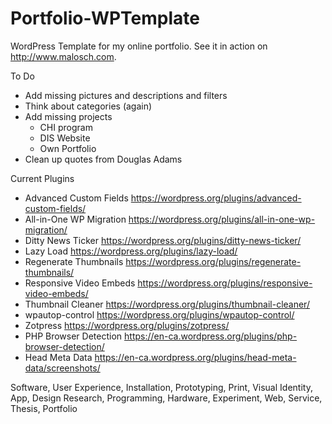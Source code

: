 # Portfolio-WPTemplate
WordPress Template for my online portfolio. See it in action on http://www.malosch.com.

To Do
- Add missing pictures and descriptions and filters
- Think about categories (again)
- Add missing projects
	- CHI program
	- DIS Website
	- Own Portfolio
- Clean up quotes from Douglas Adams

Current Plugins
- Advanced Custom Fields https://wordpress.org/plugins/advanced-custom-fields/
- All-in-One WP Migration https://wordpress.org/plugins/all-in-one-wp-migration/
- Ditty News Ticker https://wordpress.org/plugins/ditty-news-ticker/
- Lazy Load https://wordpress.org/plugins/lazy-load/
- Regenerate Thumbnails https://wordpress.org/plugins/regenerate-thumbnails/
- Responsive Video Embeds https://wordpress.org/plugins/responsive-video-embeds/
- Thumbnail Cleaner https://wordpress.org/plugins/thumbnail-cleaner/
- wpautop-control https://wordpress.org/plugins/wpautop-control/
- Zotpress https://wordpress.org/plugins/zotpress/
- PHP Browser Detection https://en-ca.wordpress.org/plugins/php-browser-detection/
- Head Meta Data https://en-ca.wordpress.org/plugins/head-meta-data/screenshots/

Software, User Experience, Installation, Prototyping, Print, Visual Identity, App, Design Research, Programming, Hardware, Experiment, Web, Service, Thesis, Portfolio
